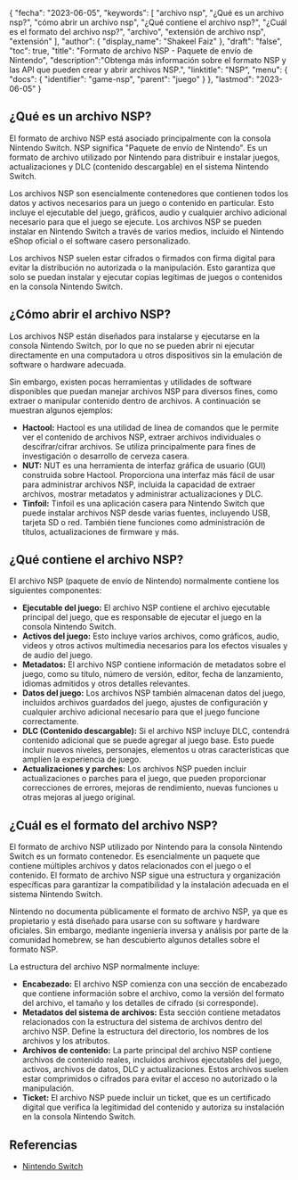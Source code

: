 {
"fecha": "2023-06-05",
  "keywords": [
"archivo nsp",
"¿Qué es un archivo nsp?",
"cómo abrir un archivo nsp",
"¿Qué contiene el archivo nsp?",
"¿Cuál es el formato del archivo nsp?",
"archivo",
"extensión de archivo nsp",
"extensión"
],
  "author": {
"display_name": "Shakeel Faiz"
},
"draft": "false",
"toc": true,
"title": "Formato de archivo NSP - Paquete de envío de Nintendo",
  "description":"Obtenga más información sobre el formato NSP y las API que pueden crear y abrir archivos NSP.",
"linktitle": "NSP",
  "menu": {
    "docs": {
      "identifier": "game-nsp",
"parent": "juego"
}
},
"lastmod": "2023-06-05"
}

## ¿Qué es un archivo NSP?

El formato de archivo NSP está asociado principalmente con la consola Nintendo Switch. NSP significa "Paquete de envío de Nintendo". Es un formato de archivo utilizado por Nintendo para distribuir e instalar juegos, actualizaciones y DLC (contenido descargable) en el sistema Nintendo Switch.

Los archivos NSP son esencialmente contenedores que contienen todos los datos y activos necesarios para un juego o contenido en particular. Esto incluye el ejecutable del juego, gráficos, audio y cualquier archivo adicional necesario para que el juego se ejecute. Los archivos NSP se pueden instalar en Nintendo Switch a través de varios medios, incluido el Nintendo eShop oficial o el software casero personalizado.

Los archivos NSP suelen estar cifrados o firmados con firma digital para evitar la distribución no autorizada o la manipulación. Esto garantiza que solo se puedan instalar y ejecutar copias legítimas de juegos o contenidos en la consola Nintendo Switch.

## ¿Cómo abrir el archivo NSP?

Los archivos NSP están diseñados para instalarse y ejecutarse en la consola Nintendo Switch, por lo que no se pueden abrir ni ejecutar directamente en una computadora u otros dispositivos sin la emulación de software o hardware adecuada.

Sin embargo, existen pocas herramientas y utilidades de software disponibles que puedan manejar archivos NSP para diversos fines, como extraer o manipular contenido dentro de archivos. A continuación se muestran algunos ejemplos:

- **Hactool:** Hactool es una utilidad de línea de comandos que le permite ver el contenido de archivos NSP, extraer archivos individuales o descifrar/cifrar archivos. Se utiliza principalmente para fines de investigación o desarrollo de cerveza casera.
- **NUT:** NUT es una herramienta de interfaz gráfica de usuario (GUI) construida sobre Hactool. Proporciona una interfaz más fácil de usar para administrar archivos NSP, incluida la capacidad de extraer archivos, mostrar metadatos y administrar actualizaciones y DLC.
- **Tinfoil:** Tinfoil es una aplicación casera para Nintendo Switch que puede instalar archivos NSP desde varias fuentes, incluyendo USB, tarjeta SD o red. También tiene funciones como administración de títulos, actualizaciones de firmware y más.

## ¿Qué contiene el archivo NSP?

El archivo NSP (paquete de envío de Nintendo) normalmente contiene los siguientes componentes:

- **Ejecutable del juego:** El archivo NSP contiene el archivo ejecutable principal del juego, que es responsable de ejecutar el juego en la consola Nintendo Switch.
- **Activos del juego:** Esto incluye varios archivos, como gráficos, audio, videos y otros activos multimedia necesarios para los efectos visuales y de audio del juego.
- **Metadatos:** El archivo NSP contiene información de metadatos sobre el juego, como su título, número de versión, editor, fecha de lanzamiento, idiomas admitidos y otros detalles relevantes.
- **Datos del juego:** Los archivos NSP también almacenan datos del juego, incluidos archivos guardados del juego, ajustes de configuración y cualquier archivo adicional necesario para que el juego funcione correctamente.
- **DLC (Contenido descargable):** Si el archivo NSP incluye DLC, contendrá contenido adicional que se puede agregar al juego base. Esto puede incluir nuevos niveles, personajes, elementos u otras características que amplíen la experiencia de juego.
- **Actualizaciones y parches:** Los archivos NSP pueden incluir actualizaciones o parches para el juego, que pueden proporcionar correcciones de errores, mejoras de rendimiento, nuevas funciones u otras mejoras al juego original.

## ¿Cuál es el formato del archivo NSP?

El formato de archivo NSP utilizado por Nintendo para la consola Nintendo Switch es un formato contenedor. Es esencialmente un paquete que contiene múltiples archivos y datos relacionados con el juego o el contenido. El formato de archivo NSP sigue una estructura y organización específicas para garantizar la compatibilidad y la instalación adecuada en el sistema Nintendo Switch.

Nintendo no documenta públicamente el formato de archivo NSP, ya que es propietario y está diseñado para usarse con su software y hardware oficiales. Sin embargo, mediante ingeniería inversa y análisis por parte de la comunidad homebrew, se han descubierto algunos detalles sobre el formato NSP.

La estructura del archivo NSP normalmente incluye:

- **Encabezado:** El archivo NSP comienza con una sección de encabezado que contiene información sobre el archivo, como la versión del formato del archivo, el tamaño y los detalles de cifrado (si corresponde).
- **Metadatos del sistema de archivos:** Esta sección contiene metadatos relacionados con la estructura del sistema de archivos dentro del archivo NSP. Define la estructura del directorio, los nombres de los archivos y los atributos.
- **Archivos de contenido:** La parte principal del archivo NSP contiene archivos de contenido reales, incluidos archivos ejecutables del juego, activos, archivos de datos, DLC y actualizaciones. Estos archivos suelen estar comprimidos o cifrados para evitar el acceso no autorizado o la manipulación.
- **Ticket:** El archivo NSP puede incluir un ticket, que es un certificado digital que verifica la legitimidad del contenido y autoriza su instalación en la consola Nintendo Switch.

## Referencias
* [Nintendo Switch](https://en.wikipedia.org/wiki/Nintendo_Switch)

